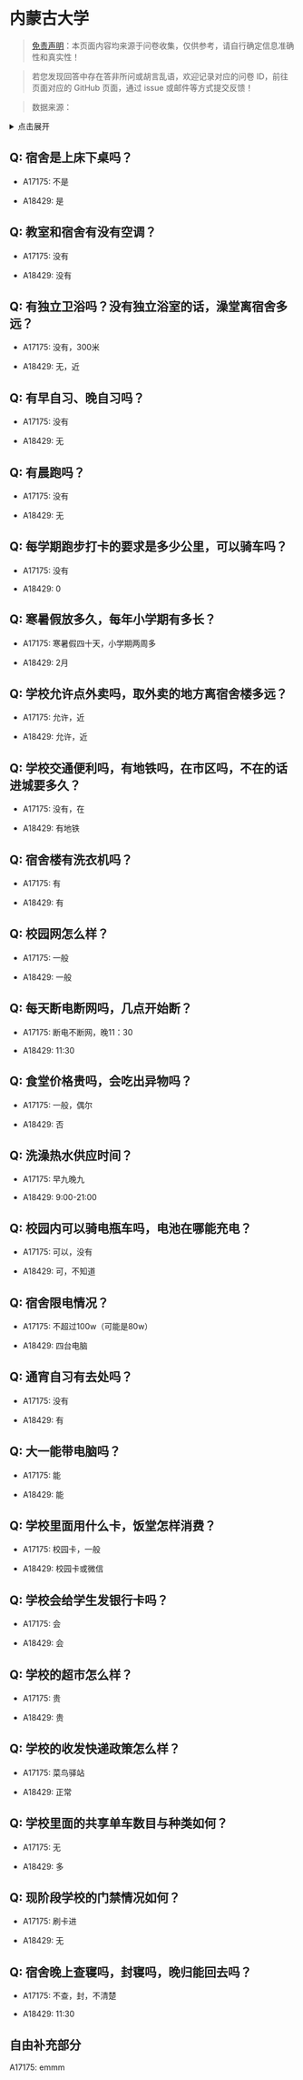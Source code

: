 # 内蒙古大学

> [免责声明](https://colleges.chat/#_3)：本页面内容均来源于问卷收集，仅供参考，请自行确定信息准确性和真实性！

> 若您发现回答中存在答非所问或胡言乱语，欢迎记录对应的问卷 ID，前往页面对应的 GitHub 页面，通过 issue 或邮件等方式提交反馈！

> 数据来源：

<details><summary>点击展开</summary>
<ul>
<li>A17175: 匿名 (2023 年 05 月)</li>
<li>A18429: 匿名 (2023 年 06 月)</li>
</ul>
</details>

## Q: 宿舍是上床下桌吗？

- A17175: 不是

- A18429: 是

## Q: 教室和宿舍有没有空调？

- A17175: 没有

- A18429: 没有

## Q: 有独立卫浴吗？没有独立浴室的话，澡堂离宿舍多远？

- A17175: 没有，300米

- A18429: 无，近

## Q: 有早自习、晚自习吗？

- A17175: 没有

- A18429: 无

## Q: 有晨跑吗？

- A17175: 没有

- A18429: 无

## Q: 每学期跑步打卡的要求是多少公里，可以骑车吗？

- A17175: 没有

- A18429: 0

## Q: 寒暑假放多久，每年小学期有多长？

- A17175: 寒暑假四十天，小学期两周多

- A18429: 2月

## Q: 学校允许点外卖吗，取外卖的地方离宿舍楼多远？

- A17175: 允许，近

- A18429: 允许，近

## Q: 学校交通便利吗，有地铁吗，在市区吗，不在的话进城要多久？

- A17175: 没有，在

- A18429: 有地铁

## Q: 宿舍楼有洗衣机吗？

- A17175: 有

- A18429: 有

## Q: 校园网怎么样？

- A17175: 一般

- A18429: 一般

## Q: 每天断电断网吗，几点开始断？

- A17175: 断电不断网，晚11：30

- A18429: 11:30

## Q: 食堂价格贵吗，会吃出异物吗？

- A17175: 一般，偶尔

- A18429: 否

## Q: 洗澡热水供应时间？

- A17175: 早九晚九

- A18429: 9:00-21:00

## Q: 校园内可以骑电瓶车吗，电池在哪能充电？

- A17175: 可以，没有

- A18429: 可，不知道

## Q: 宿舍限电情况？

- A17175: 不超过100w（可能是80w）

- A18429: 四台电脑

## Q: 通宵自习有去处吗？

- A17175: 没有

- A18429: 有

## Q: 大一能带电脑吗？

- A17175: 能

- A18429: 能

## Q: 学校里面用什么卡，饭堂怎样消费？

- A17175: 校园卡，一般

- A18429: 校园卡或微信

## Q: 学校会给学生发银行卡吗？

- A17175: 会

- A18429: 会

## Q: 学校的超市怎么样？

- A17175: 贵

- A18429: 贵

## Q: 学校的收发快递政策怎么样？

- A17175: 菜鸟驿站

- A18429: 正常

## Q: 学校里面的共享单车数目与种类如何？

- A17175: 无

- A18429: 多

## Q: 现阶段学校的门禁情况如何？

- A17175: 刷卡进

- A18429: 无

## Q: 宿舍晚上查寝吗，封寝吗，晚归能回去吗？

- A17175: 不查，封，不清楚

- A18429: 11:30

## 自由补充部分

A17175: emmm